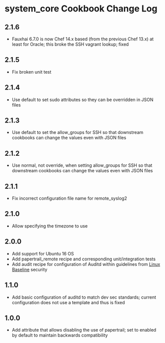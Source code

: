 # system_core Cookbook Change Log

## 2.1.6
- Fauxhai 6.7.0 is now Chef 14.x based (from the previous Chef 13.x) at least for Oracle; this broke the SSH vagrant lookup; fixed

## 2.1.5
- Fix broken unit test

## 2.1.4
- Use default to set sudo attributes so they can be overridden in JSON files

## 2.1.3
- Use default to set the allow_groups for SSH so that downstream cookbooks can change the values even with JSON files

## 2.1.2
- Use normal, not override, when setting allow_groups for SSH so that downstream cookbooks can change the values even with JSON files

## 2.1.1
- Fix incorrect configuration file name for remote_syslog2

## 2.1.0
- Allow specifying the timezone to use

## 2.0.0
- Add support for Ubuntu 16 OS
- Add papertrail_remote recipe and corresponding unit/integration tests
- Add audit recipe for configuration of Auditd within guidelines from [Linux Baseline](https://github.com/dev-sec/linux-baseline) security

## 1.1.0
- Add basic configuration of auditd to match dev sec standards; current configuration does not use a template and thus is fixed

## 1.0.0
- Add attribute that allows disabling the use of papertrail; set to enabled by default to maintain backwards compatibility
